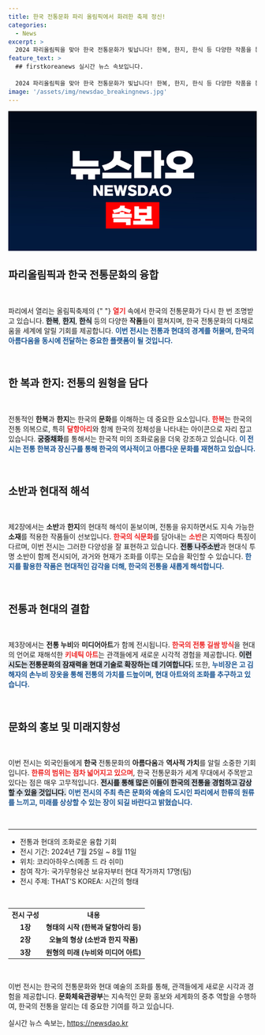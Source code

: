 ```yaml
---
title: 한국 전통문화 파리 올림픽에서 화려한 축제 정신!
categories:
  - News
excerpt: >
  2024 파리올림픽을 맞아 한국 전통문화가 빛납니다! 한복, 한지, 한식 등 다양한 작품을 통해 시간의 흐름 속 한국의 아름다움을 전시하는 댓츠 코리아(THAT’S KOREA)에 주목하세요.
feature_text: >
  ## firstkoreanews 실시간 뉴스 속보입니다.

  2024 파리올림픽을 맞아 한국 전통문화가 빛납니다! 한복, 한지, 한식 등 다양한 작품을 통해 시간의 흐름 속 한국의 아름다움을 전시하는 댓츠 코리아(THAT’S KOREA)에 주목하세요.
image: '/assets/img/newsdao_breakingnews.jpg'
---
```


<p><img src="/assets/img/newsdao_breakingnews.jpg" alt="firstkoreanews 속보" /></p>

<h2 data-ke-size="size26">파리올림픽과 한국 전통문화의 융합</h2>

<p data-ke-size="size16">&nbsp;</p>

<p>파리에서 열리는 올림픽축제의 {" "} <b><span style="color: #ee2323;">열기</span></b> 속에서 한국의 전통문화가 다시 한 번 조명받고 있습니다. <b><span style="background-color: #21538527;">한복</span></b>, <b><span style="background-color: #21538527;">한지</span></b>, <b><span style="background-color: #21538527;">한식</span></b> 등의 다양한 <b>작품</b>들이 펼쳐지며, 한국 전통문화의 다채로움을 세계에 알릴 기회를 제공합니다. <b><span style="color: #1a5490;">이번 전시는 전통과 현대의 경계를 허물며, 한국의 아름다움을 동시에 전달하는 중요한 플랫폼이 될 것입니다.</span></b></p>

<p data-ke-size="size16">&nbsp;</p>

<h2 data-ke-size="size26">한 복과 한지: 전통의 원형을 담다</h2>

<p data-ke-size="size16">&nbsp;</p>

<p>전통적인 <b>한복</b>과 <b>한지</b>는 한국의 <b>문화</b>를 이해하는 데 중요한 요소입니다. <b><span style="color: #ee2323;">한복</span></b>는 한국의 전통 의복으로, 특히 <b><span style="color: #ee2323;">달항아리</span></b>와 함께 한국의 정체성을 나타내는 아이콘으로 자리 잡고 있습니다. <b><span style="background-color: #21538527;">궁중채화</span></b>를 통해서는 한국적 미의 조화로움을 더욱 강조하고 있습니다. <b><span style="color: #1a5490;">이 전시는 전통 한복과 장신구를 통해 한국의 역사적이고 아름다운 문화를 재현하고 있습니다.</span></b></p>

<p data-ke-size="size16">&nbsp;</p>

<h2 data-ke-size="size26">소반과 현대적 해석</h2>

<p data-ke-size="size16">&nbsp;</p>

<p>제2장에서는 <b>소반</b>과 <b>한지</b>의 현대적 해석이 돋보이며, 전통을 유지하면서도 지속 가능한 <b>소재</b>를 적용한 작품들이 선보입니다. <b><span style="color: #ee2323;">한국의 식문화</span></b>를 담아내는 <b><span style="color: #ee2323;">소반</span></b>은 지역마다 특징이 다르며, 이번 전시는 그러한 다양성을 잘 표현하고 있습니다. <b><span style="background-color: #21538527;">전통 나주소반</span></b>과 현대식 투명 소반이 함께 전시되어, 과거와 현재가 조화를 이루는 모습을 확인할 수 있습니다. <b><span style="color: #1a5490;">한지를 활용한 작품은 현대적인 감각을 더해, 한국의 전통을 새롭게 해석합니다.</span></b></p>

<p data-ke-size="size16">&nbsp;</p>

<h2 data-ke-size="size26">전통과 현대의 결합</h2>

<p data-ke-size="size16">&nbsp;</p>

<p>제3장에서는 <b>전통 누비</b>와 <b>미디어아트</b>가 함께 전시됩니다. <b><span style="color: #ee2323;">한국의 전통 길쌈 방식</span></b>을 현대의 언어로 재해석한 <b><span style="color: #ee2323;">키네틱 아트</span></b>는 관객들에게 새로운 시각적 경험을 제공합니다. <b><span style="background-color: #21538527;">이런 시도는 전통문화의 잠재력을 현대 기술로 확장하는 데 기여합니다.</span></b> 또한, <b><span style="color: #1a5490;">누비장은 고 김해자의 손누비 장옷을 통해 전통의 가치를 드높이며, 현대 아트와의 조화를 추구하고 있습니다.</span></b></p>

<p data-ke-size="size16">&nbsp;</p>

<h2 data-ke-size="size26">문화의 홍보 및 미래지향성</h2>

<p data-ke-size="size16">&nbsp;</p>

<p>이번 전시는 외국인들에게 <b>한국</b> 전통문화의 <b>아름다움</b>과 <b>역사적 가치</b>를 알릴 소중한 기회입니다. <b><span style="color: #ee2323;">한류의 범위는 점차 넓어지고 있으며</span></b>, 한국 전통문화가 세계 무대에서 주목받고 있다는 점은 매우 고무적입니다. <b><span style="background-color: #21538527;">전시를 통해 많은 이들이 한국의 전통을 경험하고 감상할 수 있을 것입니다.</span></b> <b><span style="color: #1a5490;">이번 전시의 주최 측은 문화와 예술의 도시인 파리에서 한류의 원류를 느끼고, 미래를 상상할 수 있는 장이 되길 바란다고 밝혔습니다.</span></b></p>

<p data-ke-size="size16">&nbsp;</p>

<hr>

<ul>
<li>전통과 현대의 조화로운 융합 기회</li>
<li>전시 기간: 2024년 7월 25일 ~ 8월 11일</li>
<li>위치: 코리아하우스(메종 드 라 쉬미)</li>
<li>참여 작가: 국가무형유산 보유자부터 현대 작가까지 17명(팀)</li>
<li>전시 주제: THAT'S KOREA: 시간의 형태</li>
</ul>

<p data-ke-size="size16">&nbsp;</p>

<table>
<tr>
<td style="text-align: center; height: 17px;"><b>전시 구성</b></td>
<td style="text-align: center; height: 17px;"><b>내용</b></td>
</tr>
<tr>
<td style="text-align: center; height: 17px;"><b>1장</b></td>
<td style="text-align: center; height: 17px;"><b>형태의 시작 (한복과 달항아리 등)</b></td>
</tr>
<tr>
<td style="text-align: center; height: 17px;"><b>2장</b></td>
<td style="text-align: center; height: 17px;"><b>오늘의 형상 (소반과 한지 작품)</b></td>
</tr>
<tr>
<td style="text-align: center; height: 17px;"><b>3장</b></td>
<td style="text-align: center; height: 17px;"><b>원형의 미래 (누비와 미디어 아트)</b></td>
</tr>
</table>

<p data-ke-size="size16">&nbsp;</p>

<p>이번 전시는 한국의 전통문화와 현대 예술의 조화를 통해, 관객들에게 새로운 시각과 경험을 제공합니다. <b>문화체육관광부</b>는 지속적인 문화 홍보와 세계화의 중추 역할을 수행하여, 한국의 전통을 알리는 데 중요한 기여를 하고 있습니다.</p>
실시간 뉴스 속보는, <a href="https://newsdao.kr" rel="dofollow">https://newsdao.kr</a>


